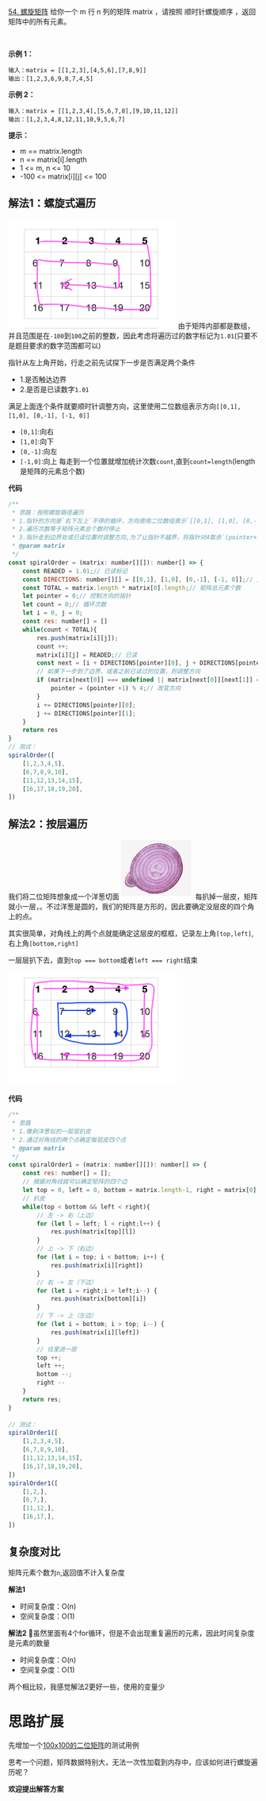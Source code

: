 [54. 螺旋矩阵](https://leetcode-cn.com/problems/spiral-matrix/)
给你一个 m 行 n 列的矩阵 matrix ，请按照 顺时针螺旋顺序 ，返回矩阵中的所有元素。

 

**示例 1：**

```
输入：matrix = [[1,2,3],[4,5,6],[7,8,9]]
输出：[1,2,3,6,9,8,7,4,5]
```
**示例 2：**

```
输入：matrix = [[1,2,3,4],[5,6,7,8],[9,10,11,12]]
输出：[1,2,3,4,8,12,11,10,9,5,6,7]
```

**提示：**

- m == matrix.length
- n == matrix[i].length
- 1 <= m, n <= 10
- -100 <= matrix[i][j] <= 100



## 解法1：螺旋式遍历
![图片](./matrix1.png)
由于矩阵内部都是数组，并且范围是在`-100`到`100`之前的整数，因此考虑将遍历过的数字标记为`1.01`(只要不是题目要求的数字范围都可以)

指针从左上角开始，行走之前先试探下一步是否满足两个条件
- 1.是否触达边界
- 2.是否是已读数字`1.01`

满足上面连个条件就要顺时针调整方向，这里使用二位数组表示方向`[[0,1], [1,0], [0,-1], [-1, 0]]`
- `[0,1]`:向右
- `[1,0]`:向下
- `[0,-1]`:向左
- `[-1,0]`:向上
每走到一个位置就增加统计次数`count`,直到`count=length`(length是矩阵的元素总个数)

**代码**
```js
/**
 * 思路：按照螺旋路径遍历
 * 1.指针的方向是`右下左上`不停的循环，方向使用二位数组表示`[[0,1], [1,0], [0,-1], [-1, 0]]`
 * 2.遍历次数等于矩阵元素总个数时停止
 * 3.指针走到边界处或已读位置时调整方向,为了让指针不越界，将指针对4取余`(pointer+1)%4`
 * @param matrix 
 */
const spiralOrder = (matrix: number[][]): number[] => {
    const READED = 1.01;// 已读标记
    const DIRECTIONS: number[][] = [[0,1], [1,0], [0,-1], [-1, 0]];// 方向
    const TOTAL = matrix.length * matrix[0].length;// 矩阵总元素个数
    let pointer = 0;// 控制方向的指针
    let count = 0;// 循环次数
    let i = 0, j = 0;
    const res: number[] = []
    while(count < TOTAL){
        res.push(matrix[i][j]);
        count ++;
        matrix[i][j] = READED;// 已读
        const next = [i + DIRECTIONS[pointer][0], j + DIRECTIONS[pointer][1]];// 按照当前方向尝试走下一步
        // 如果下一步到了边界，或者之前已读过的位置，则调整方向
        if (matrix[next[0]] === undefined || matrix[next[0]][next[1]] === READED || matrix[next[0]][next[1]] === undefined) {
            pointer = (pointer +1) % 4;// 改变方向
        }
        i += DIRECTIONS[pointer][0];
        j += DIRECTIONS[pointer][1];
    }
    return res
}
// 测试：
spiralOrder([
    [1,2,3,4,5],
    [6,7,8,9,10],
    [11,12,13,14,15],
    [16,17,18,19,20],
])
```


## 解法2：按层遍历
我们将二位矩阵想象成一个洋葱切面
![洋葱](./yangcong1.png)
每扒掉一层皮，矩阵就小一层，。不过洋葱是圆的，我们的矩阵是方形的，因此要确定没层皮的四个角上的点。

其实很简单，对角线上的两个点就能确定这层皮的框框，记录左上角`[top,left]`,右上角`[bottom,right]`

一层层扒下去，直到`top === bottom`或者`left === right`结束

![图片](./matrix2.png)

**代码**
```js
/**
 * 思路
 * 1.像剥洋葱似的一层层扒皮
 * 2.通过对角线的两个点确定每层皮四个点
 * @param matrix 
 */
const spiralOrder1 = (matrix: number[][]): number[] => {
    const res: number[] = [];
    // 根据对角线就可以确定矩阵的四个边
    let top = 0, left = 0, bottom = matrix.length-1, right = matrix[0].length-1;
    // 扒皮
    while(top < bottom && left < right){
        // 左 -> 右（上边）
        for (let l = left; l < right;l++) {
            res.push(matrix[top][l])
        }
        // 上 -> 下（右边）
        for (let i = top; i < bottom; i++) {
            res.push(matrix[i][right])
        }
        // 右 -> 左（下边）
        for (let i = right;i > left;i--) {
            res.push(matrix[bottom][i])
        }
        // 下 -> 上（左边）
        for (let i = bottom; i > top; i--) {
            res.push(matrix[i][left])
        }
        // 往里进一层
        top ++;
        left ++;
        bottom --;
        right --
    }
    return res;
}

// 测试：
spiralOrder1([
    [1,2,3,4,5],
    [6,7,8,9,10],
    [11,12,13,14,15],
    [16,17,18,19,20],
])
spiralOrder1([
    [1,2,],
    [6,7,],
    [11,12,],
    [16,17,],
])
```

## 复杂度对比
矩阵元素个数为`n`,返回值不计入复杂度

**解法1**
- 时间复杂度：O(n)
- 空间复杂度：O(1)

**解法2**
虽然里面有4个for循环，但是不会出现重复遍历的元素，因此时间复杂度是元素的数量
- 时间复杂度：O(n)
- 空间复杂度：O(1)

两个相比较，我感觉解法2更好一些，使用的变量少

# 思路扩展
先增加一个[100x100的二位矩阵](https://raw.githubusercontent.com/shared-code-development/show-you-my-code/master/javascript/src/code/147/matrix_100.json)的测试用例

思考一个问题，矩阵数据特别大，无法一次性加载到内存中，应该如何进行螺旋遍历呢？

**欢迎提出解答方案**
